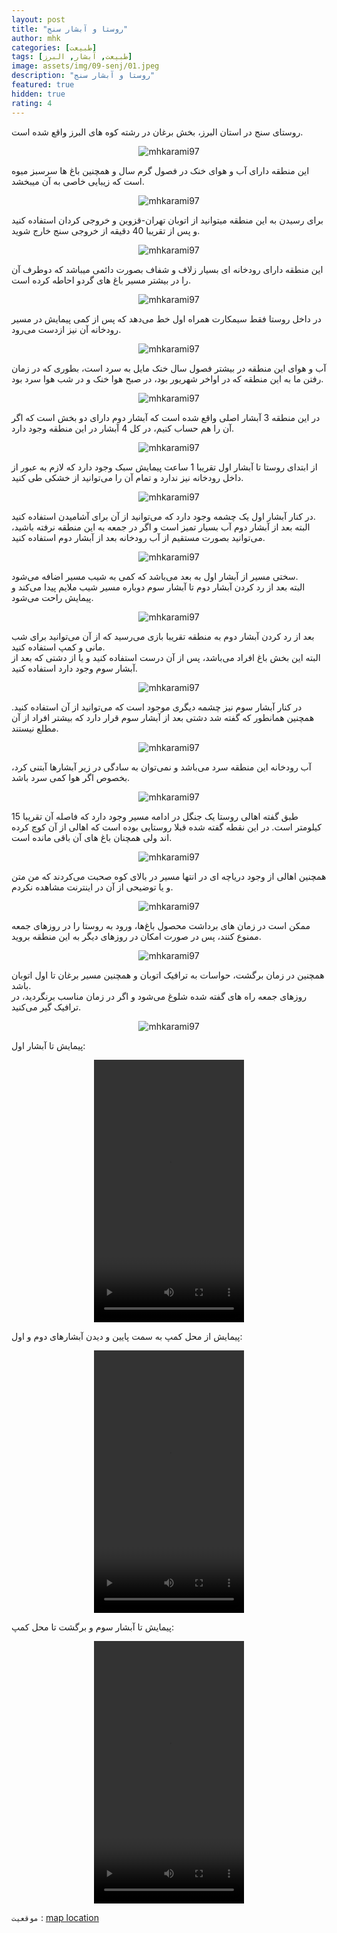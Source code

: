 ```yaml
---
layout: post
title: "روستا و آبشار سنج"
author: mhk
categories: [طبیعت]
tags: [طبیعت, آبشار, البرز]
image: assets/img/09-senj/01.jpeg
description: "روستا و آبشار سنج"
featured: true
hidden: true
rating: 4
---
```


روستای سنج در استان البرز، بخش برغان در رشته کوه های البرز واقع شده است.  

<p align="center">
  <img src="/assets/img/09-senj/02.jpeg" alt="mhkarami97" />
</p>

این منطقه دارای آب و هوای خنک در فصول گرم سال و همچنین باغ ها سرسبز میوه است که زیبایی خاصی به آن میبخشد.  

<p align="center">
  <img src="/assets/img/09-senj/03.jpeg" alt="mhkarami97" />
</p>

برای رسیدن به این منطقه میتوانید از اتوبان تهران-قزوین و خروجی کردان استفاده کنید و پس از تقریبا 40 دقیقه از خروجی سنج خارج شوید.  

<p align="center">
  <img src="/assets/img/09-senj/04.jpeg" alt="mhkarami97" />
</p>

این منطقه دارای رودخانه ای بسیار زلاف و شفاف بصورت دائمی میباشد که دوطرف آن را در بیشتر مسیر باغ های گردو احاطه کرده است.  

<p align="center">
  <img src="/assets/img/09-senj/05.jpeg" alt="mhkarami97" />
</p>

در داخل روستا فقط سیمکارت همراه اول خط می‌دهد که پس از کمی پیمایش در مسیر رودخانه آن نیز ازدست می‌رود.  

<p align="center">
  <img src="/assets/img/09-senj/06.jpeg" alt="mhkarami97" />
</p>

آب و هوای این منطقه در بیشتر فصول سال خنک مایل به سرد است، بطوری که در زمان رفتن ما به این منطقه که در اواخر شهریور بود، در صبح هوا خنک و در شب هوا سرد بود.  

<p align="center">
  <img src="/assets/img/09-senj/07.jpeg" alt="mhkarami97" />
</p>

در این منطقه 3 آبشار اصلی واقع شده است که آبشار دوم دارای دو بخش است که اگر آن را هم حساب کنیم، در کل 4 آبشار در این منطقه وجود دارد.  

<p align="center">
  <img src="/assets/img/09-senj/08.jpeg" alt="mhkarami97" />
</p>

از ابتدای روستا تا آبشار اول تقریبا 1 ساعت پیمایش سبک وجود دارد که لازم به عبور از داخل رودخانه نیز ندارد و تمام آن را می‌توانید از خشکی طی کنید.  

<p align="center">
  <img src="/assets/img/09-senj/09.jpeg" alt="mhkarami97" />
</p>

در کنار آبشار اول یک چشمه وجود دارد که می‌توانید از آن برای آشامیدن استفاده کنید.  
البته بعد از آبشار دوم آب بسیار تمیز است و اگر در جمعه به این منطقه نرفته باشید، می‌توانید بصورت مستقیم از آب رودخانه بعد از آبشار دوم استفاده کنید.  

<p align="center">
  <img src="/assets/img/09-senj/10.jpeg" alt="mhkarami97" />
</p>

سختی مسیر از آبشار اول به بعد می‌باشد که کمی به شیب مسیر اضافه می‌شود.  
البته بعد از رد کردن آبشار دوم تا آبشار سوم دوباره مسیر شیب ملایم پیدا می‌کند و پیمایش راحت می‌شود.  

<p align="center">
  <img src="/assets/img/09-senj/11.jpeg" alt="mhkarami97" />
</p>

بعد از رد کردن آبشار دوم به منطقه تقریبا بازی می‌رسید که از آن می‌توانید برای شب مانی و کمپ استفاده کنید.  
البته این بخش باغ افراد می‌باشد، پس از آن درست استفاده کنید و یا از دشتی که بعد از آبشار سوم وجود دارد استفاده کنید.  

<p align="center">
  <img src="/assets/img/09-senj/12.jpeg" alt="mhkarami97" />
</p>

در کنار آبشار سوم نیز چشمه دیگری موجود است که می‌توانید از آن استفاده کنید. 
همچنین همانطور که گفته شد دشتی بعد از آبشار سوم قرار دارد که بیشتر افراد از آن مطلع نیستند.  

<p align="center">
  <img src="/assets/img/09-senj/13.jpeg" alt="mhkarami97" />
</p>

آب رودخانه این منطقه سرد می‌باشد و نمی‌توان به سادگی در زیر آبشارها آبتنی کرد، بخصوص اگر هوا کمی سرد باشد.  

<p align="center">
  <img src="/assets/img/09-senj/14.jpeg" alt="mhkarami97" />
</p>

طبق گفته اهالی روستا یک جنگل در ادامه مسیر وجود دارد که فاصله آن تقریبا 15 کیلومتر است. در این نقطه گفته شده قبلا روستایی بوده است که اهالی از آن کوچ کرده اند ولی همچنان باغ های آن باقی مانده است.  

<p align="center">
  <img src="/assets/img/09-senj/15.jpeg" alt="mhkarami97" />
</p>

همچنین اهالی از وجود دریاچه ای در انتها مسیر در بالای کوه صحبت می‌کردند که من متن و یا توضیحی از آن در اینترنت مشاهده نکردم.  

<p align="center">
  <img src="/assets/img/09-senj/16.jpeg" alt="mhkarami97" />
</p>

ممکن است در زمان های برداشت محصول باغ‌ها، ورود به روستا را در روزهای جمعه ممنوع کنند، پس در صورت امکان در روزهای دیگر به این منطقه بروید.  

<p align="center">
  <img src="/assets/img/09-senj/17.jpeg" alt="mhkarami97" />
</p>

همچنین در زمان برگشت، حواسات به ترافیک اتوبان و همچنین مسیر برغان تا اول اتوبان باشد.  
روزهای جمعه راه های گفته شده شلوغ می‌شود و اگر در زمان مناسب برنگردید، در ترافیک گیر می‌کنید.  

<p align="center">
  <img src="/assets/img/09-senj/18.jpeg" alt="mhkarami97" />
</p>

پیمایش تا آبشار اول:  

<p align="center">
<video width="240" height="420" controls>
  <source src="/assets/img/09-senj/01.mp4" type="video/mp4">
</video>
</p>

پیمایش از محل کمپ به سمت پایین و دیدن آبشارهای دوم و اول:  

<p align="center">
<video width="240" height="420" controls>
  <source src="/assets/img/09-senj/02.mp4" type="video/mp4">
</video>
</p>

پیمایش تا آبشار سوم و برگشت تا محل کمپ:  

<p align="center">
<video width="240" height="420" controls>
  <source src="/assets/img/09-senj/03.mp4" type="video/mp4">
</video>
</p>


`موقعیت` : [map location](https://www.google.com/maps/place/Sanj,+Alborz/data=!4m2!3m1!1s0x3f8db5ef90114d5f:0xdcdbd36a7f08b366?sa=X&ved=2ahUKEwjhncStqI3zAhVF4YUKHaYVAsEQ8gF6BAhlEAE)